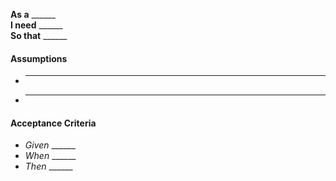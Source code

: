 **As a** ______  
**I need** ______  
**So that** ______  
#### Assumptions
 - ______
 - ______

#### Acceptance Criteria  
 - *Given* ______
 - *When* ______
 - *Then* ______
